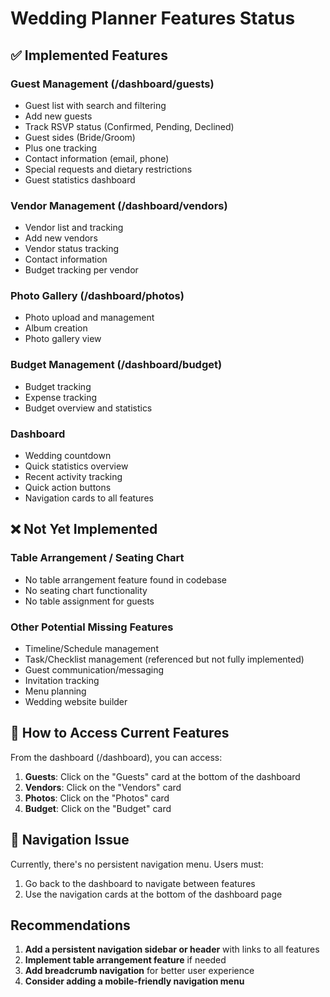 # Wedding Planner Features Status

## ✅ Implemented Features

### Guest Management (/dashboard/guests)
- Guest list with search and filtering
- Add new guests
- Track RSVP status (Confirmed, Pending, Declined)
- Guest sides (Bride/Groom)
- Plus one tracking
- Contact information (email, phone)
- Special requests and dietary restrictions
- Guest statistics dashboard

### Vendor Management (/dashboard/vendors)
- Vendor list and tracking
- Add new vendors
- Vendor status tracking
- Contact information
- Budget tracking per vendor

### Photo Gallery (/dashboard/photos)
- Photo upload and management
- Album creation
- Photo gallery view

### Budget Management (/dashboard/budget)
- Budget tracking
- Expense tracking
- Budget overview and statistics

### Dashboard
- Wedding countdown
- Quick statistics overview
- Recent activity tracking
- Quick action buttons
- Navigation cards to all features

## ❌ Not Yet Implemented

### Table Arrangement / Seating Chart
- No table arrangement feature found in codebase
- No seating chart functionality
- No table assignment for guests

### Other Potential Missing Features
- Timeline/Schedule management
- Task/Checklist management (referenced but not fully implemented)
- Guest communication/messaging
- Invitation tracking
- Menu planning
- Wedding website builder

## 📍 How to Access Current Features

From the dashboard (/dashboard), you can access:
1. **Guests**: Click on the "Guests" card at the bottom of the dashboard
2. **Vendors**: Click on the "Vendors" card
3. **Photos**: Click on the "Photos" card
4. **Budget**: Click on the "Budget" card

## 🔧 Navigation Issue

Currently, there's no persistent navigation menu. Users must:
1. Go back to the dashboard to navigate between features
2. Use the navigation cards at the bottom of the dashboard page

## Recommendations

1. **Add a persistent navigation sidebar or header** with links to all features
2. **Implement table arrangement feature** if needed
3. **Add breadcrumb navigation** for better user experience
4. **Consider adding a mobile-friendly navigation menu**